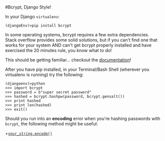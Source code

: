 #Bcrypt, Django Style!

In your Django `virtualenv`:

```terminal
(djangoEnv)>pip install bcrypt
```

In some operating systems, bcrypt requires a few extra dependencies.  Stack overflow provides some solid solutions, but if you can't find one that works for your system AND can't get bcrypt properly installed and have exercised the 20 minutes rule, you know what to do!

This should be getting familiar... checkout the [documentation](https://pypi.python.org/pypi/bcrypt/2.0.0)!


After you have pip installed, in your Terminal/Bash Shell (wherever you virtualenv is running) try the following:

```terminal
(djangoenv)>python
>>> import bcrypt
>>> password = b"super secret password"
>>> hashed = bcrypt.hashpw(password, bcrypt.gensalt())
>>> print hashed
>>> print len(hashed)
>>> exit()
```

Should you run into an **encoding** error when you're hashing passwords with `bcrypt`, the following method might be useful:

+[`your_string.encode()`](https://docs.python.org/3/library/stdtypes.html#str.encode)
